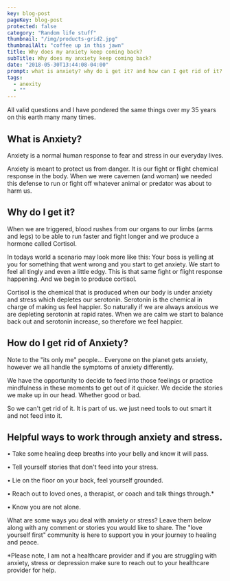 ```yaml
---
key: blog-post
pageKey: blog-post
protected: false
category: "Random life stuff"
thumbnail: "/img/products-grid2.jpg"
thumbnailAlt: "coffee up in this jawn"
title: Why does my anxiety keep coming back?
subTitle: Why does my anxiety keep coming back?
date: "2018-05-30T13:44:08-04:00"
prompt: what is anxiety? why do i get it? and how can I get rid of it?
tags:
  - anexity
  - ""
---
```


All valid questions and I have pondered the same things over my 35 years on this earth many many times.

## What is Anxiety?

Anxiety is a normal human response to fear and stress in our everyday lives.

Anxiety is meant to protect us from danger. It is our fight or flight chemical response in the body. When we were cavemen (and woman) we needed this defense to run or fight off whatever animal or predator was about to harm us.

## Why do I get it?

When we are triggered, blood rushes from our organs to our limbs (arms and legs) to be able to run faster and fight longer and we produce a hormone called Cortisol.

In todays world a scenario may look more like this: Your boss is yelling at you for something that went wrong and you start to get anxiety. We start to feel all tingly and even a little edgy. This is that same fight or flight response happening. And we begin to produce cortisol.

Cortisol is the chemical that is produced when our body is under anxiety and stress which depletes our serotonin. Serotonin is the chemical in charge of making us feel happier. So naturally if we are always anxious we are depleting serotonin at rapid rates. When we are calm we start to balance back out and serotonin increase, so therefore we feel happier.

## How do I get rid of Anxiety?

Note to the "its only me" people... Everyone on the planet gets anxiety, however we all handle the symptoms of anxiety differently.

We have the opportunity to decide to feed into those feelings or practice mindfulness in these moments to get out of it quicker. We decide the stories we make up in our head. Whether good or bad.

So we can't get rid of it. It is part of us. we just need tools to out smart it and not feed into it.

## Helpful ways to work through anxiety and stress.

• Take some healing deep breaths into your belly and know it will pass.

• Tell yourself stories that don't feed into your stress.

• Lie on the floor on your back, feel yourself grounded.

• Reach out to loved ones, a therapist, or coach and talk things through.\*

• Know you are not alone.

What are some ways you deal with anxiety or stress? Leave them below along with any comment or stories you would like to share. The "love yourself first" community is here to support you in your journey to healing and peace.

\*Please note, I am not a healthcare provider and if you are struggling with anxiety, stress or depression make sure to reach out to your healthcare provider for help.
